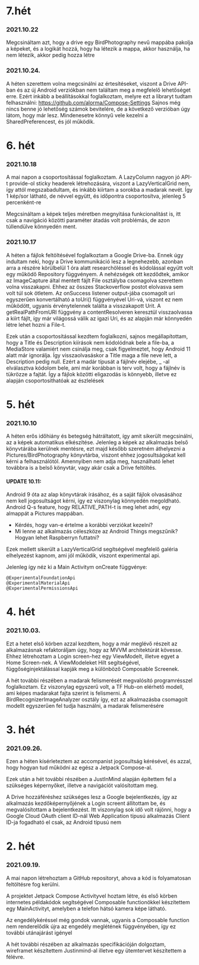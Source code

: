 # 7.hét

### 2021.10.22

Megcsináltam azt, hogy a drive egy BirdPhotography nevű mappába pakolja a képeket, és a logikát hozzá, hogy ha létezik a mappa, akkor használja, ha nem létezik, akkor pedig hozza létre

### 2021.10.24.

A héten szerettem volna megcsinálni az értesítéseket, viszont a Drive API-ban és az új Android verziókban nem találtam meg a megfelelő lehetőséget erre. Ezért inkább a beállításokkal foglalkoztam, melyre ezt a libraryt tudtam felhasználni: https://github.com/alorma/Compose-Settings
Sajnos még nincs benne jó lehetőség számok bevitelére, de a következő verzióban úgy látom, hogy már lesz.
Mindenesetre könnyű vele kezelni a SharedPreferencest, és jól működik.

# 6. hét

### 2021.10.18

A mai napon a csoportosítással foglalkoztam. A LazyColumn nagyon jó API-t provide-ol sticky headerek létrehozására, viszont a LazyVerticalGrid nem, így attól megszabadultam, és inkább kiírtam a sorokba a madarak nevét. Így 1 kép/sor látható, de névvel együtt, és időpontra csoportosítva, jelenleg 5 percenként-re

Megcsináltam a képek teljes méretben megnyitása funkcionalitást is, itt csak a navigáció közötti paraméter átadás volt problémás, de azon túllendülve könnyedén ment.

### 2021.10.17

A héten a fájlok feltöltésével foglalkoztam a Google Drive-ba. Ennek úgy indultam neki, hogy a Drive kommunikáció lesz a legnehezebb, azonban arra a részére körülbelül 1 óra alatt researchöléssel és kódolással együtt volt egy működő Repository függvényem. A nehézségek ott kezdődtek, amikor az ImageCapture által mentett fájlt File osztályba csomagolva szerettem volna visszakapni. Ehhez az összes Stackoverflow postot elolvasva sem volt túl sok ötletem. Az onSuccess listener output-jába csomagolt uri egyszerűen konvertálható a toUri() függvényével Uri-vá, viszont ez nem működött, ugyanis érvénytelennek találta a visszakapott Urit. A getRealPathFromURI függvény a contentResolveren keresztül visszaolvassa a kiírt fájlt, így már világossá válik az igazi Uri, és az alapján már könnyedén létre lehet hozni a File-t.

Ezek után a csoportosítással kezdtem foglalkozni, sajnos megállapítottam, hogy a Title és Description kiírások nem kódolódnak bele a file-ba, a MediaStore valamiért nem csinálja meg, csak figyelmeztet, hogy Android 11 alatt már ignorálja. Így visszaolvasáskor a Title maga a file neve lett, a Description pedig null. Ezért a madár típusát a fájlnév elejébe, \_ -al elválasztva kódolom bele, ami már korábban is terv volt, hogy a fájlnév is tükrözze a fajtát. Így a fájlok közötti eligazodás is könnyebb, illetve ez alapján csoportosíthatóak az észlelések

# 5. hét

### 2021.10.10

A héten erős időhiány és betegség hátráltatott, így amit sikerült megcsinálni, az a képek automatikus elkészítése. Jelenleg a képek az alkalmazás belső könyvtárába kerülnek mentésre, ezt majd később szeretném áthelyezni a Pictures/BirdPhotography könyvtárba, viszont ehhez jogosultságokat kell kérni a felhasználótól. Amennyiben nem adja meg, használható lehet továbbra is a belső könyvtár, vagy akár csak a Drive feltöltés.

#### UPDATE 10.11:

Android 9 óta az alap könyvtárak írásához, és a saját fájlok olvasásához nem kell jogosultságot kérni, így ez viszonylag könnyedén megoldható. Android Q-s feature, hogy RELATIVE_PATH-t is meg lehet adni, egy almappát a Pictures mappában.

- Kérdés, hogy van-e értelme a korábbi verziókat kezelni?
- Mi lenne az alkalmazás céleszköze az Android Things megszűnik? Hogyan lehet Raspberryn futtatni?

Ezek mellett sikerült a LazyVerticalGrid segítségével megfelelő galéria elhelyezést kapnom, ami jól működik, viszont experimental api.

Jelenleg így néz ki a Main Activitym onCreate függvénye:

```
@ExperimentalFoundationApi
@ExperimentalMaterialApi
@ExperimentalPermissionsApi
```

# 4. hét

### 2021.10.03.

Ezt a hetet első körben azzal kezdtem, hogy a már meglévő részeit az alkalmazásnak refaktoráljam úgy, hogy az MVVM architektúrát kövesse. Ehhez létrehoztam a Login screen-hez egy ViewModelt, illetve egyet a Home Screen-nek. A ViewModeleket Hilt segítségével, függőséginjektálással kapják meg a különböző Composable Screenek.

A hét további részében a madarak felismerését megvalósító programrésszel foglalkoztam. Ez viszonylag egyszerű volt, a TF Hub-on elérhető modell, ami képes madarakat fajta szerint is felismerni. A BirdRecognizerImageAnalyzer osztály így, ezt az alkalmazásba csomagolt modellt egyszerűen fel tudja használni, a madarak felismerésére

# 3. hét

### 2021.09.26.

Ezen a héten kísérleteztem az accompanist jogosultság kérésével, és azzal, hogy hogyan tud működni az egész a Jetpack Compose-al.

Ezek után a hét további részében a JustInMind alapján építettem fel a szükséges képernyőket, illetve a navigációt valósítottam meg.

A Drive hozzáféréshez szükséges lesz a Google bejelentkezés, így az alkalmazás kezdőképernyőjének a Login screent állítottam be, és megvalósítottam a bejelentkezést.
Itt viszonylag sok idő volt rájönni, hogy a Google Cloud OAuth client ID-nál Web Application típusú alkalmazás Client ID-ja fogadható el csak, az Android típusú nem

# 2. hét

### 2021.09.19.

A mai napon létrehoztam a GitHub repositoryt, ahova a kód is folyamatosan feltöltésre fog kerülni.

A projektet Jetpack Compose Activityvel hoztam létre, és első körben internetes példakódok segítségével Composable functionökkel készítettem egy MainActivityt, amelyben a telefon hátsó kamera képe látható.

Az engedélykéréssel még gondok vannak, ugyanis a Composable function nem renderelődik újra az engedély meglétének függvényében, így ez további utánajárást igényel

A hét további részében az alkalmazás specifikációján dolgoztam, wireframet készítettem Justinmind-al illetve egy ütemtervet készítettem a félévre.
